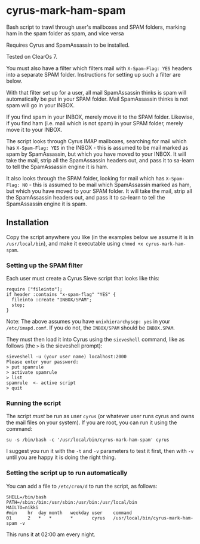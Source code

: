 # cyrus-mark-ham-spam
Bash script to trawl through user's mailboxes and SPAM folders, marking ham in the spam folder as spam, and vice versa

Requires Cyrus and SpamAssassin to be installed.

Tested on ClearOs 7.

You must also have a filter which filters mail with `X-Spam-Flag: YES` headers into a separate SPAM folder. Instructions for setting up such a filter are below.

With that filter set up for a user, all mail SpamAssassin thinks is spam will automatically be put in your SPAM folder. Mail SpamAssassin thinks is not spam will go in your INBOX.

If you find spam in your INBOX, merely move it to the SPAM folder. Likewise, if you find ham (i.e. mail which is not spam) in your SPAM folder, merely move it to your INBOX.

The script looks through Cyrus IMAP mailboxes, searching for mail which has `X-Spam-Flag: YES` in the INBOX - this is assumed to be mail marked as spam by SpamAssassin, but which you have moved to your INBOX. It will take the mail, strip all the SpamAssassin headers out, and pass it to sa-learn to tell the SpamAssassin engine it is ham.

It also looks through the SPAM folder, looking for mail which has `X-Spam-Flag: NO` - this is assumed to be mail which SpamAssassin marked as ham, but which you have moved to your SPAM folder. It will take the mail, strip all the SpamAssassin headers out, and pass it to sa-learn to tell the SpamAssassin engine it is spam.

## Installation

Copy the script anywhere you like (in the examples below we assume it is in `/usr/local/bin`), and make it executable using `chmod +x cyrus-mark-ham-spam`.

### Setting up the SPAM filter

Each user must create a Cyrus Sieve script that looks like this:

	require ["fileinto"];
	if header :contains "x-spam-flag" "YES" {
	  fileinto :create "INBOX/SPAM";
	  stop;
	}

Note: The above assumes you have `unixhierarchysep: yes` in your `/etc/imapd.comf`. If you do not, the `INBOX/SPAM` should be `INBOX.SPAM`.

They must then load it into Cyrus using the `sieveshell` command, like as follows (the `>` is the sieveshell prompt):

	sieveshell -u (your user name) localhost:2000
	Please enter your password:
	> put spamrule
	> activate spamrule
	> list
	spamrule  <- active script
	> quit

### Running the script

The script *must* be run as user `cyrus` (or whatever user runs cyrus and owns the mail files on your system). If you are root, you can run it using the command:

	su -s /bin/bash -c '/usr/local/bin/cyrus-mark-ham-spam' cyrus

I suggest you run it with the `-t` and `-v` parameters to test it first, then with `-v` until you are happy it is doing the right thing.

### Setting the script up to run automatically

You can add a file to `/etc/cron/d` to run the script, as follows:

	SHELL=/bin/bash
	PATH=/sbin:/bin:/usr/sbin:/usr/bin:/usr/local/bin
	MAILTO=nikki
	#min	hr	day	month	weekday	user	command
	01		2	*	*		*		cyrus	/usr/local/bin/cyrus-mark-ham-spam -v

This runs it at 02:00 am every night.

